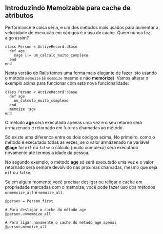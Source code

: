 ## Introduzindo Memoizable para cache de atributos

Performance é coisa séria, e um dos métodos mais usados para aumentar a velocidade de execução em códigos é o uso de cache. Quem nunca fez algo assim?

	class Person < ActiveRecord::Base
	  def age
	    @age ||= um_calculo_muito_complexo
	  end
	end

Nesta versão do Rails temos uma forma mais elegante de fazer isto usando o método `memoize` (é `memoize` mesmo e não **memorize**). Vamos alterar o exemplo acima para funcionar com esta nova funcionalidade:

	class Person < ActiveRecord::Base
	  def age
	    um_calculo_muito_complexo
	  end
	  memoize :age
	end

O método **age** será executado apenas uma vez e o seu retorno será armazenado e retornado em futuras chamadas ao método.

Só existe uma diferença entre os dois códigos acima. No primeiro, como o método é executado todas as vezes, se o valor armazenado na variável **@age** for `nil` ou `false` o cálculo (muito complexo) será executado novamente até termos a idade da pessoa.

No segundo exemplo, o método **age** só será executado uma vez e o valor retornado será sempre devolvido nas próximas chamadas, mesmo que seja `nil` ou `false`.

Se em algum momento você precisar desligar ou religar o cache em propriedade marcadas com o memoize, você pode fazer uso dos métodos `unmemoize_all` e `memoize_all`.

	@person = Person.first

	# Para desligar o cache do método age
	@person.unmemoize_all

	# Para ligar novamente o cache do método age apenas
	@person.memoize_all
